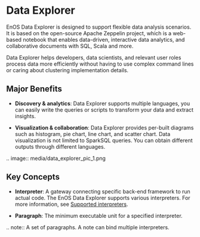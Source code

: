 # Data Explorer

EnOS Data Explorer is designed to support flexible data analysis scenarios. It is based on the open-source Apache Zeppelin project, which is a web-based notebook that enables data-driven, interactive data analytics, and collaborative documents with SQL, Scala and more.

Data Explorer helps developers, data scientists, and relevant user roles process data more efficiently without having to use complex command lines or caring about clustering implementation details.

## Major Benefits

- **Discovery & analytics**: Data Explorer supports multiple languages, you can easily write the queries or scripts to transform your data and extract insights.

- **Visualization & collaboration**: Data Explorer provides per-built diagrams such as histogram, pie chart, line chart, and scatter chart. Data visualization is not limited to SparkSQL queries. You can obtain different outputs through different languages.

.. image:: media/data_explorer_pic_1.png

## Key Concepts

- **Interpreter**: A gateway connecting specific back-end framework to run actual code. The EnOS Data Explorer supports various interpreters. For more information, see [Supported interpreters](interpreter).

- **Paragraph**: The minimum executable unit for a specified interpreter.

.. note:: A set of paragraphs. A note can bind multiple interpreters.

<!--end-->
